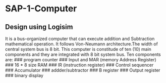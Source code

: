 # SAP-1-Computer

## Design using Logisim

It is a bus-organized computer that can execute addition and Subtraction mathematical operation. 
It follows Von-Neumann architecture.The width of central system bus is 8 bit. This computer is constitude of ten (10) main components and they are integrated with 8 bit system bus.
Ten components are:
	### program counter
	### Input and MAR (memory Address Register)
	### 16 * 8 size RAM
	### IR (instruction register)
	### Control sequencer
	### Accumulator
	### addder/subtractor
	### B register
	### Output register
	### binary display
	
	
